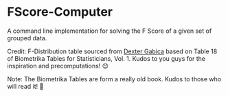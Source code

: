 # FScore-Computer
 A command line implementation for solving the F Score of a given set of grouped data.

Credit:
F-Distribution table sourced from [Dexter Gabica](dggabica@up.edu.ph) based on Table 18 of Biometrika Tables for Statisticians, Vol. 1. Kudos to you guys for the inspiration and precomputations! 😊

Note: The Biometrika Tables are form a really old book. Kudos to those who will read it! 🙇
